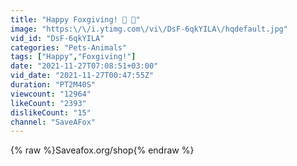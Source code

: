 ```yaml
---
title: "Happy Foxgiving! 🦊 🦃"
image: "https:\/\/i.ytimg.com\/vi\/DsF-6qkYILA\/hqdefault.jpg"
vid_id: "DsF-6qkYILA"
categories: "Pets-Animals"
tags: ["Happy","Foxgiving!"]
date: "2021-11-27T07:08:51+03:00"
vid_date: "2021-11-27T00:47:55Z"
duration: "PT2M40S"
viewcount: "12964"
likeCount: "2393"
dislikeCount: "15"
channel: "SaveAFox"
---
```

{% raw %}Saveafox.org/shop{% endraw %}
